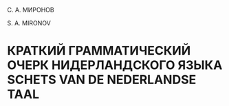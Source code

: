 С. А. МИРОНОВ

S. A. MIRONOV



# КРАТКИЙ ГРАММАТИЧЕСКИЙ ОЧЕРК НИДЕРЛАНДСКОГО ЯЗЫКА <br/> SCHETS VAN DE NEDERLANDSE TAAL

